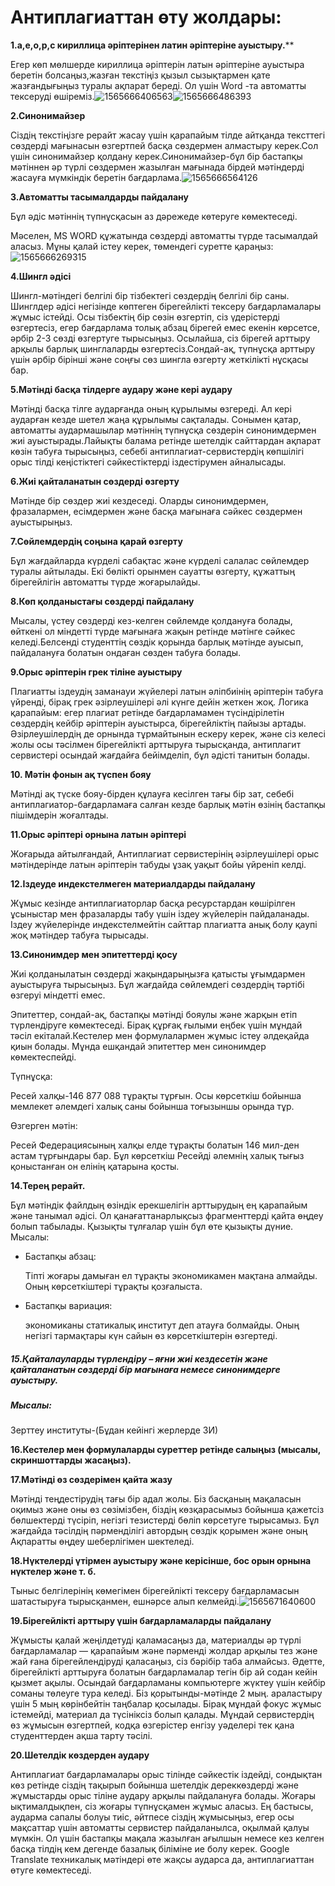# Антиплагиаттан өту жолдары:

**1.а,е,о,р,с  кириллица әріптерінен  латин әріптеріне ауыстыру.****

Егер көп мөлшерде кириллица әріптерін латын әріптеріне ауыстыра беретін болсаңыз,жазған текстіңіз қызыл сызықтармен қате жазғандығыңыз туралы ақпарат береді. Ол үшін Word -та автоматты тексеруді өшіреміз.![1565666406563](C:\Users\Нуржан\AppData\Roaming\Typora\typora-user-images\1565666406563.png)![1565666486393](C:\Users\Нуржан\AppData\Roaming\Typora\typora-user-images\1565666486393.png)

**2.Синонимайзер**

Сіздің текстіңізге рерайт жасау үшін қарапайым тілде айтқанда тексттегі сөздерді  мағынасын өзгертпей басқа сөздермен алмастыру керек.Сол үшін синонимайзер қолдану керек.Синонимайзер-бұл бір бастапқы мәтіннен әр түрлі сөздермен жазылған мағынада бірдей мәтіндерді жасауға мүмкіндік беретін бағдарлама.![1565666564126](C:\Users\Нуржан\AppData\Roaming\Typora\typora-user-images\1565666564126.png)

**3.Автоматты тасымалдарды пайдалану**

Бұл әдіс мәтіннің түпнұсқасын аз дәрежеде көтеруге көмектеседі. 

Мәселен, MS WORD құжатында сөздерді автоматты түрде тасымалдай аласыз. Мұны қалай істеу керек, төмендегі суретте қараңыз:![1565666269315](C:\Users\Нуржан\AppData\Roaming\Typora\typora-user-images\1565666269315.png)

**4.Шингл әдісі**

Шингл-мәтіндегі белгілі бір тізбектегі сөздердің белгілі бір саны. Шинглдер әдісі негізінде көптеген бірегейлікті тексеру бағдарламалары жұмыс істейді. Осы тізбектің бір сөзін өзгертіп, сіз үдерістерді өзгертесіз, егер бағдарлама толық абзац бірегей емес екенін көрсетсе, әрбір 2-3 сөзді өзгертуге тырысыңыз.  Осылайша, сіз бірегей арттыру арқылы барлық шинглаларды өзгертесіз.Сондай-ақ, түпнұсқа арттыру үшін әрбір бірінші және соңғы сөз шингла өзгерту жеткілікті нұсқасы бар. 

**5.Мәтінді басқа тілдерге аудару және кері аудару**

Мәтінді басқа тілге аударғанда оның құрылымы өзгереді. Ал кері аударған кезде шетел жаңа құрылымы сақталады. Сонымен қатар, автоматты аудармашылар мәтіннің түпнұсқа сөздерін синонимдермен жиі ауыстырады.Лайықты балама ретінде шетелдік сайттардан ақпарат көзін табуға тырысыңыз, себебі антиплагиат-сервистердің көпшілігі орыс тілді кеңістіктегі сәйкестіктерді іздестірумен айналысады.

**6.Жиі қайталанатын сөздерді өзгерту**

Мәтінде бір сөздер жиі кездеседі. Оларды синонимдермен, фразалармен, есімдермен және басқа мағынаға сәйкес сөздермен ауыстырыңыз. 

**7.Сөйлемдердің соңына қарай өзгерту**

Бұл жағдайларда күрделі сабақтас және күрделі салалас  сөйлемдер туралы айтылады. Екі бөлікті орынмен сауатты өзгерту, құжаттың бірегейлігін автоматты түрде жоғарылайды.

**8.Көп қолданыстағы сөздерді пайдалану**

Мысалы, үстеу сөздерді кез-келген сөйлемде қолдануға болады, өйткені ол міндетті түрде мағынаға жақын ретінде мәтінге сәйкес келеді.Белсенді студенттің сөздік қорында барлық мәтінде ауысып, пайдалануға болатын ондаған сөзден табуға болады. 

**9.Орыс әріптерін грек тіліне ауыстыру**

Плагиатты іздеудің заманауи жүйелері латын әліпбиінің әріптерін табуға үйренді, бірақ грек әзірлеушілері әлі күнге дейін жеткен жоқ. Логика қарапайым: егер плагиат ретінде бағдарламамен түсіндірілетін сөздердің кейбір әріптерін ауыстырса, бірегейліктің пайызы артады. Әзірлеушілердің де орнында тұрмайтынын ескеру керек, және сіз келесі жолы осы тәсілмен бірегейлікті арттыруға тырысқанда, антиплагит сервистері осындай жағдайға бейімделіп, бұл әдісті танитын болады.

**10. Мәтін фонын ақ түспен бояу**

Мәтінді ақ түске бояу-бірден құлауға кесілген тағы бір зат, себебі антиплагиатор-бағдарламаға салған кезде барлық мәтін өзінің бастапқы пішімдерін жоғалтады.

**11.Орыс әріптері орнына латын әріптері**

Жоғарыда айтылғандай, Антиплагиат сервистерінің әзірлеушілері орыс мәтіндерінде латын әріптерін табуды ұзақ уақыт бойы үйреніп келді.

**12.Іздеуде индекстелмеген материалдарды пайдалану**

Жұмыс кезінде антиплагиаторлар басқа ресурстардан көшірілген ұсыныстар мен фразаларды табу үшін іздеу жүйелерін пайдаланады. Іздеу жүйелерінде индекстелмейтін сайттар плагиатта анық болу қаупі жоқ мәтіндер табуға тырысады.

**13.Синонимдер мен эпитеттерді қосу**

Жиі қолданылатын сөздерді жақындарыңызға қатысты ұғымдармен ауыстыруға тырысыңыз. Бұл жағдайда сөйлемдегі сөздердің тәртібі өзгеруі міндетті емес.

Эпитеттер, сондай-ақ, бастапқы мәтінді бояулы және жарқын етіп түрлендіруге көмектеседі. Бірақ құрғақ ғылыми еңбек үшін мұндай тәсіл екіталай.Кестелер мен формулалармен жұмыс істеу әлдеқайда қиын болады. Мұнда ешқандай эпитеттер мен синонимдер көмектеспейді.

Түпнұсқа:

Ресей халқы-146 877 088 тұрақты тұрғын. Осы көрсеткіш бойынша мемлекет әлемдегі халық саны бойынша тоғызыншы орында тұр.

Өзгерген мәтін:

Ресей Федерациясының халқы елде тұрақты болатын 146 мил-ден астам тұрғындары бар. Бұл көрсеткіш Ресейді әлемнің халық тығыз қоныстанған он елінің қатарына қосты.

**14.Терең рерайт.** 

Бұл мәтіндік файлдың өзіндік ерекшелігін арттырудың ең қарапайым және танымал әдісі. Ол қанағаттанарлықсыз фрагменттерді қайта өңдеу болып табылады.  Қызықты тұлғалар үшін бұл өте қызықты дүние. Мысалы:

* Бастапқы абзац: 

  Тіпті жоғары дамыған ел тұрақты экономикамен мақтана алмайды. Оның көрсеткіштері тұрақты қозғалыста. 

* Бастапқы вариация: 

  экономиканы статикалық институт деп атауға болмайды. Оның негізгі тармақтары күн сайын өз көрсеткіштерін өзгертеді. 

##### 15.Қайталауларды түрлендіру – яғни жиі кездесетін және қайталанатын сөздерді бір мағынаға немесе синонимдерге ауыстыру.

#####  Мысалы:

Зерттеу институты-(Бұдан кейінгі жерлерде ЗИ)

**16.Кестелер мен формулаларды суреттер ретінде салыңыз (мысалы, скриншоттарды жасаңыз).**

**17.Мәтінді өз сөздерімен қайта жазу**

Мәтінді теңдестірудің тағы бір адал жолы. Біз басқаның мақаласын оқимыз және оны өз сөзімізбен, біздің көзқарасымыз бойынша қажетсіз бөлшектерді түсіріп, негізгі тезистерді бөліп көрсетуге тырысамыз. Бұл жағдайда тәсілдің пәрменділігі автордың сөздік қорымен және оның Ақпаратты өңдеу шеберлігімен шектеледі.

**18.Нүктелерді үтірмен ауыстыру және керісінше, бос орын орнына нүктелер және т. б.**

Тыныс белгілерінің көмегімен бірегейлікті тексеру бағдарламасын шатастыруға тырысқанмен, ешнәрсе алып келмейді.![1565671640600](C:\Users\Нуржан\AppData\Roaming\Typora\typora-user-images\1565671640600.png)

**19.Бірегейлікті арттыру үшін бағдарламаларды пайдалану**

 Жұмысты қалай жеңілдетуді қаламасаңыз да, материалды әр түрлі бағдарламалар — қарапайым және пәрменді жолдар арқылы тез және жай ғана бірегейлендіруді қаласаңыз, сіз бәрібір таба алмайсыз. Әдетте, бірегейлікті арттыруға болатын бағдарламалар тегін бір ай содан кейін қызмет ақылы. Осындай бағдарламаны компьютерге жүктеу үшін кейбір соманы төлеуге тура келеді. Біз қорытынды-мәтінде 2 мың. араластыру үшін 5 мың көрінбейтін таңбалар қосылады. Бірақ мұндай фокус жұмыс істемейді, материал да түсініксіз болып қалады. Мұндай сервистердің өз жұмысын өзгертпей, кодқа өзгерістер енгізу уәделері тек қана  студенттерден ақша тарту тәсілі.

**20.Шетелдік көздерден аудару**

 Антиплагиат бағдарламалары орыс тілінде сәйкестік іздейді, сондықтан көз ретінде сіздің тақырып бойынша шетелдік дереккөздерді және жұмыстарды орыс тіліне аудару арқылы пайдалануға болады. Жоғары ықтималдықпен, сіз жоғары түпнұсқамен жұмыс аласыз. Ең бастысы, аударма сапалы болуы тиіс, әйтпесе сіздің жұмысыңыз, егер осы мақсаттар үшін автоматты сервистер пайдаланылса, оқылмай қалуы мүмкін. Ол үшін бастапқы мақала жазылған ағылшын немесе кез келген басқа тілдің кем дегенде базалық біліміне ие болу керек. Google Translate техникалық мәтіндері өте жақсы аударса да, антиплагиаттан өтуге көмектеседі.